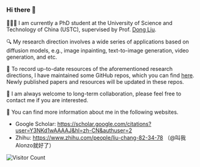 ### Hi there 👋

🧑🏻‍🎓 I am currently a PhD student at the University of Science and Technology of China (USTC), supervised by Prof. [Dong Liu](https://scholar.google.com/citations?user=lOWByxoAAAAJ&hl=en). 

🔍 My research direction involves a wide series of applications based on diffusion models, e.g., image inpainting, text-to-image generation, video generation, and etc.

📂 To record up-to-date resources of the aforementioned research directions, I have maintained some GitHub repos, which you can find [here](./survey-topics.md).
Newly published papers and resources will be updated in these repos.

🤝 I am always welcome to long-term collaboration, please feel free to contact me if you are interested. 

📜 You can find more information about me in the following websites.
- Google Scholar: https://scholar.google.com/citations?user=Y3NKd1wAAAAJ&hl=zh-CN&authuser=2
- Zhihu: https://www.zhihu.com/people/liu-chang-82-34-78 （@叫我Alonzo就好了）

![Visitor Count](https://profile-counter.glitch.me/alonzoleeeooo/count.svg)
